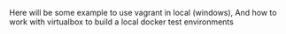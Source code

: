 
Here will be some example to use vagrant in local (windows), And how to work with virtualbox to build a local docker test environments

